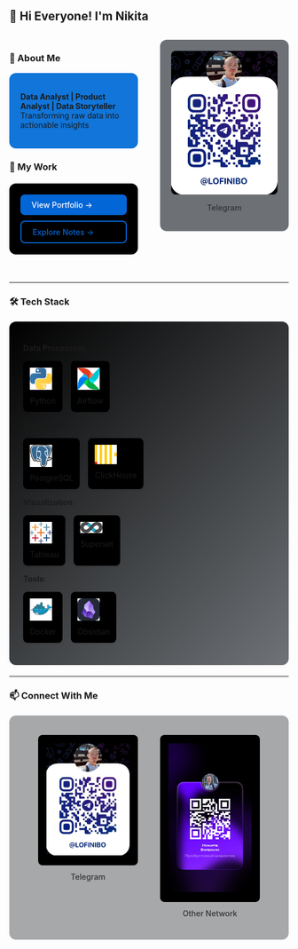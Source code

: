 ## 👋 Hi Everyone! I'm Nikita

<div style="display: flex; gap: 40px; margin: 30px 0; align-items: flex-start;">
  <div style="flex: 1;">
  
  ### 📌 About Me
  <div style="background:#1175d9; padding: 20px; border-radius: 12px; margin-bottom: 20px;">

**Data Analyst | Product Analyst | Data Storyteller**  
Transforming raw data into actionable insights
  </div>
    
  ### 🚀 My Work
  <div style="background:rgb(0, 0, 0); padding: 20px; border-radius: 12px; margin: 20px 0;">
    <div style="display: flex; flex-direction: column; gap: 10px;">
      <a href="https://nikitaboyarkin.github.io/Personal_Projects.github.io/" 
         style="padding: 10px 20px; background: #0366d6; color: white; border-radius: 8px; 
                text-decoration: none; font-weight: 500; transition: all 0.3s ease;"
         onmouseover="this.style.transform='translateY(-2px)'; this.style.boxShadow='0 4px 8px rgba(0,0,0,0.1)'"
         onmouseout="this.style.transform='none'; this.style.boxShadow='none'">
         View Portfolio →
      </a>
      <a href="https://nikitaboyarkin.github.io/digital_garden/" 
         style="padding: 10px 20px; border: 2px solid #0366d6; color: #0366d6; border-radius: 8px; 
                text-decoration: none; font-weight: 500; transition: all 0.3s ease;"
         onmouseover="this.style.background='#f0f7ff'"
         onmouseout="this.style.background='transparent'">
         Explore Notes →
      </a>
    </div>
  </div>
  </div>
  
  <div style="flex: 1; text-align: center;">
    <div style="background:rgb(109, 113, 118); padding: 20px; border-radius: 12px;">
      <img src="assets/telegrem_qr_code.JPG" width="200" style="border-radius: 8px;" alt="Nikita Boyarkin">
      <p style="margin-top: 12px; font-weight: 500; color: #333;">Telegram</p>
    </div>
  </div>
</div>

---

### 🛠 Tech Stack
<div style="background: linear-gradient(135deg,rgb(0, 0, 0) 0%,rgb(111, 115, 119) 100%); 
            padding: 25px; border-radius: 12px; margin: 20px 0; box-shadow: 0 2px 4px rgba(0,0,0,0.05);">

**Data Processing**:  
<div style="display: flex; gap: 15px; margin: 15px 0; flex-wrap: wrap;">
  <div style="background: black; padding: 12px; border-radius: 8px; box-shadow: 0 2px 4px rgba(82, 79, 79, 0.05);">
    <img src="assets/python-icon.svg" width="40" title="Python" alt="Python">
    <p style="margin: 8px 0 0; font-size: 14px; text-align: center;">Python</p>
  </div>
  <div style="background: black; padding: 12px; border-radius: 8px; box-shadow: 0 2px 4px rgba(0,0,0,0.05);">
    <img src="assets/apache-airflow.svg" width="40" title="Airflow" alt="Airflow">
    <p style="margin: 8px 0 0; font-size: 14px; text-align: center;">Airflow</p>
  </div>
</div>

**Databases**:  
<div style="display: flex; gap: 15px; margin: 15px 0; flex-wrap: wrap;">
  <div style="background: black; padding: 12px; border-radius: 8px; box-shadow: 0 2px 4px rgba(0,0,0,0.05);">
    <img src="assets/postgresql-icon.svg" width="40" title="PostgreSQL" alt="PostgreSQL">
    <p style="margin: 8px 0 0; font-size: 14px; text-align: center;">PostgreSQL</p>
  </div>
  <div style="background: black; padding: 12px; border-radius: 8px; box-shadow: 0 2px 4px rgba(0,0,0,0.05);">
    <img src="assets/clickhouse.svg" width="40" title="ClickHouse" alt="ClickHouse">
    <p style="margin: 8px 0 0; font-size: 14px; text-align: center;">ClickHouse</p>
  </div>
</div>

**Visualization**:  
<div style="display: flex; gap: 15px; margin: 15px 0; flex-wrap: wrap;">
  <div style="background: black; padding: 12px; border-radius: 8px; box-shadow: 0 2px 4px rgba(0,0,0,0.05);">
    <img src="assets/tableau-icon.svg" width="40" title="Tableau" alt="Tableau">
    <p style="margin: 8px 0 0; font-size: 14px; text-align: center;">Tableau</p>
  </div>
  <div style="background: black; padding: 12px; border-radius: 8px; box-shadow: 0 2px 4px rgba(0,0,0,0.05);">
    <img src="assets/apache-superset-icon.svg" width="40" title="Superset" alt="Superset">
    <p style="margin: 8px 0 0; font-size: 14px; text-align: center;">Superset</p>
  </div>
</div>

**Tools**:  
<div style="display: flex; gap: 15px; margin: 15px 0; flex-wrap: wrap;">
  <div style="background: black; padding: 12px; border-radius: 8px; box-shadow: 0 2px 4px rgba(0,0,0,0.05);">
    <img src="assets/Docker Logo.svg" width="40" title="Docker" alt="Docker">
    <p style="margin: 8px 0 0; font-size: 14px; text-align: center;">Docker</p>
  </div>
  <div style="background: black; padding: 12px; border-radius: 8px; box-shadow: 0 2px 4px rgba(0,0,0,0.05);">
    <img src="assets/Obsidian Dark.svg" width="40" title="Obsidian" alt="Obsidian">
    <p style="margin: 8px 0 0; font-size: 14px; text-align: center;">Obsidian</p>
  </div>
</div>
</div>

---

### 📫 Connect With Me
<div style="background:rgb(167, 168, 170); padding: 25px; border-radius: 12px; margin: 20px 0;">
  <div style="display: flex; justify-content: center; gap: 40px; margin-top: 10px;">
    <div style="text-align: center;">
      <div style="background: black; padding: 15px; border-radius: 8px; display: inline-block;">
        <img src="assets/telegrem_qr_code.JPG" width="150" style="border-radius: 4px;" alt="Telegram QR Code">
      </div>
      <p style="margin-top: 12px; font-weight: 500; color: #333;">Telegram</p>
    </div>
    <div style="text-align: center;">
      <div style="background: black; padding: 15px; border-radius: 8px; display: inline-block;">
        <img src="assets/сетка.JPG" width="150" style="border-radius: 4px;" alt="Other Network QR Code">
      </div>
      <p style="margin-top: 12px; font-weight: 500; color: #333;">Other Network</p>
    </div>
  </div>
</div>
